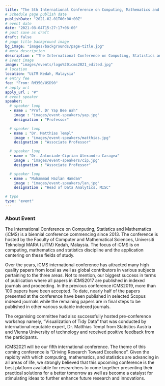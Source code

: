 ```yaml
---
title: "The 5th International Conference on Computing, Mathematics and Statistics 2021(iCMS2021)"
# Schedule page publish date
publishDate: "2021-02-01T00:00:00Z"
# event date
date: "2021-08-04T15:27:17+06:00"
# post save as draft
draft: false
# page title background image
bg_image: "images/backgrounds/page-title.jpg"
# meta description
description : "The International Conference on Computing, Statistics and Mathematics (iCMS) is a biennial conference commencing since 2013. The conference is hosted by the Faculty of Computer and Mathematical Sciences, Universiti Teknologi MARA (UiTM) Kedah, Malaysia. The focus of iCMS is on computing, mathematics and statistics discipline and the application centering on these fields of study."
# Event image
image: "images/events/logo%20icms2021_edited.jpg"
# location
location: "UiTM Kedah, Malaysia"
# entry fee
fee: "From: RM350/USD90"
# apply url
apply_url : "#"
# event speaker
speaker:
  # speaker loop
  - name : "Prof. Dr Yap Bee Wah"
    image : "images/event-speakers/yap.jpg"
    designation : "Professor"

  # speaker loop
  - name : "Dr. Matthias Templ"
    image : "images/event-speakers/matthias.jpg"
    designation : "Associate Professor"

  # speaker loop
  - name : "Dr. Antoniade-Ciprian Alexandru Caragea"
    image : "images/event-speakers/cip.jpg"
    designation : "Associate Professor"

  # speaker loop
  - name : "Muhammad Hazlan Hamdan"
    image : "images/event-speakers/lan.jpg"
    designation : "Head of Data Analytics, MISC"

# type
type: "event"
---
```


### About Event

The International Conference on Computing, Statistics and Mathematics (iCMS) is a biennial conference commencing since 2013. The conference is hosted by the Faculty of Computer and Mathematical Sciences, Universiti Teknologi MARA (UiTM) Kedah, Malaysia. The focus of iCMS is on computing, mathematics and statistics discipline and the application centering on these fields of study.  

Over the years, iCMS international conference has attracted many high quality papers from local as well as global contributors in various subjects pertaining to the three areas. Not to mention, our biggest success in terms of publication where all papers in iCMS2017 are published in indexed journals and proceeding. In the previous conference iCMS2019, more than 100 papers have been accepted. To date, nearly half of the papers presented at the conference have been published in selected Scopus indexed journals while the remaining papers are in final steps to be published in other various suitable indexed journals.  

The organising committee had also successfully hosted pre-conference workshop namely, “Visualization of Tidy Data” that was conducted by international reputable expert, Dr. Matthias Templ from Statistics Austria and Vienna University of technology and received positive feedback from the participants.  

iCMS2021 will be our fifth international conference. The theme of this coming conference is “Driving Research Toward Excellence”. Given the rapidity with which computing, mathematics, and statistics are advancing in all areas of life, we strongly believed that this upcoming conference is the best platform available for researchers to come together presenting their practical solutions for a better tomorrow as well as become a catalyst for stimulating ideas to further enhance future research and innovations.
